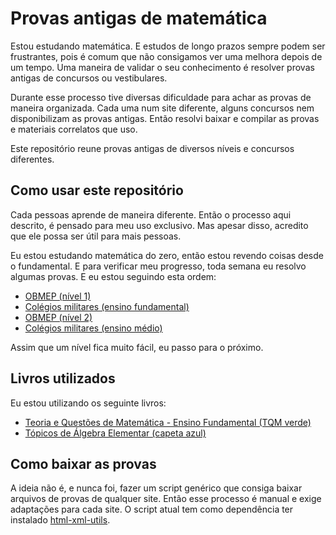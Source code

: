 # Provas antigas de matemática

Estou estudando matemática. E estudos de longo prazos sempre podem ser
frustrantes, pois é comum que não consigamos ver uma melhora depois de um tempo.
Uma maneira de validar o seu conhecimento é resolver provas antigas de concursos
ou vestibulares.

Durante esse processo tive diversas dificuldade para achar as provas de maneira
organizada. Cada uma num site diferente, alguns concursos nem disponibilizam as
provas antigas. Então resolvi baixar e compilar as provas e materiais correlatos
que uso.

Este repositório reune provas antigas de diversos níveis e concursos diferentes.

## Como usar este repositório

Cada pessoas aprende de maneira diferente. Então o processo aqui descrito, é
pensado para meu uso exclusivo. Mas apesar disso, acredito que ele possa ser
útil para mais pessoas.

Eu estou estudando matemática do zero, então estou revendo coisas desde o
fundamental. E para verificar meu progresso, toda semana eu resolvo algumas
provas. E eu estou seguindo esta ordem:

- [OBMEP (nível 1)](./provas/olimpiadas-de-matematica/obmep/nivel-1)
- [Colégios militares (ensino
  fundamental)](./provas/concursos-militares/ensino-fundamental/colegio-militar/)
- [OBMEP (nível 2)](./provas/olimpiadas-de-matematica/obmep/nivel-2)
- [Colégios militares (ensino
  médio)](./provas/concursos-militares/ensino-medio/colegio-militar/)

Assim que um nível fica muito fácil, eu passo para o próximo.

## Livros utilizados

Eu estou utilizando os seguinte livros:

- [Teoria e Questões de Matemática - Ensino Fundamental (TQM
  verde)](https://www.editoraxyz.com/tqm---teoria-e-questoes-de-matematica-ensino-fundamental/p)
- [Tópicos de Álgebra Elementar (capeta
  azul)](https://loja.uiclap.com/titulo/ua49428/)

## Como baixar as provas

A ideia não é, e nunca foi, fazer um script genérico que consiga baixar arquivos
de provas de qualquer site. Então esse processo é manual e exige adaptações para
cada site. O script atual tem como dependência ter instalado
[html-xml-utils](https://tracker.debian.org/pkg/html-xml-utils). 

